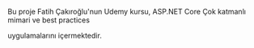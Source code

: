 Bu proje Fatih Çakıroğlu'nun Udemy kursu, ASP.NET Core Çok katmanlı mimari ve best practices

uygulamalarını içermektedir.
